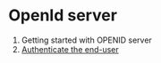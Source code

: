 # OpenId server

1. Getting started with OPENID server
2. [Authenticate the end-user](openIdAuthentication.md)

